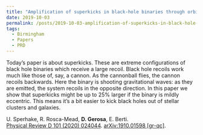 ```yaml
---
title: "Amplification of superkicks in black-hole binaries through orbital eccentricity"
date: 2019-10-03
permalink: /posts/2019-10-03-amplification-of-superkicks-in-black-hole-binaries-through-orbital-eccentricity
tags:
  - Birmingham
  - Papers
  - PRD
---
```


Today’s paper is about superkicks. These are extreme configurations of black hole binaries which receive a large recoil. Black hole recoils work much like those of, say, a cannon. As the cannonball flies, the cannon recoils backwards. Here the binary is shooting gravitational waves: as they are emitted, the system recoils in the opposite direction. In this paper we show that superkicks might be up to 25% larger if the binary is mildly eccentric. This means it’s a bit easier to kick black holes out of stellar clusters and galaxies.

U. Sperhake, R. Rosca-Mead, **D. Gerosa**, E. Berti.\
[Physical Review D 101 (2020) 024044](https://journals.aps.org/prd/abstract/10.1103/PhysRevD.101.024044). [arXiv:1910.01598 [gr-qc]](https://arxiv.org/abs/1910.01598).